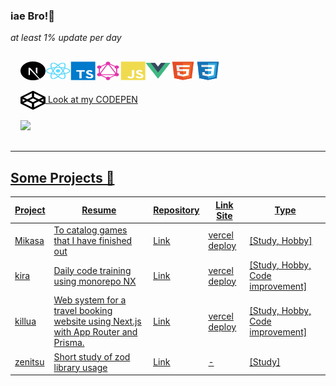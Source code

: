 ### iae Bro!🌴
_at least 1% update per day_

<div style="padding: 16px;">
<div style="display: flex; flex-direction: row;">
  <img align="center" alt="italobarrosme-NEXTJS" height="30" width="40" src="https://raw.githubusercontent.com/devicons/devicon/master/icons/nextjs/nextjs-original.svg">
  <img align="center" alt="italobarrosme-React" height="30" width="40" src="https://raw.githubusercontent.com/devicons/devicon/master/icons/react/react-original.svg">
  <img align="center" alt="italobarrosme-Ts" height="30" width="40" src="https://raw.githubusercontent.com/devicons/devicon/master/icons/typescript/typescript-plain.svg">
  <img align="center" alt="italobarrosme-Graphql" height="30" width="40" src="https://raw.githubusercontent.com/devicons/devicon/master/icons/graphql/graphql-plain.svg">
  <img align="center" alt="italobarrosme-Js" height="30" width="40" src="https://raw.githubusercontent.com/devicons/devicon/master/icons/javascript/javascript-plain.svg">
  <img align="center" alt="italobarrosme-Vuejs" height="30" width="40" src="https://raw.githubusercontent.com/devicons/devicon/master/icons/vuejs/vuejs-original.svg">
  <img align="center" alt="italobarrosme-HTML" height="30" width="40" src="https://raw.githubusercontent.com/devicons/devicon/master/icons/html5/html5-original.svg">
  <img align="center" alt="italobarrosme-CSS" height="30" width="40" src="https://raw.githubusercontent.com/devicons/devicon/master/icons/css3/css3-original.svg">
</div><br>

<div> <span><img align="center" alt="italobarrosme-CSS" height="30" width="40" src="https://raw.githubusercontent.com/devicons/devicon/master/icons/codepen/codepen-plain.svg"></span><a href="https://codepen.io/italobarrosmepen" target="_blank"> Look at my CODEPEN</div><br>




 <div>
  <a href="https://github.com/italobarrosme">
<!--   <img height="180em" src="https://github-readme-stats.vercel.app/api?username=italobarrosme&show_icons=true&theme=dracula&include_all_commits=true&count_private=true"/> -->
  <img height="180em" src="https://github-readme-stats.vercel.app/api/top-langs/?username=italobarrosme&layout=compact&langs_count=4&theme=jolly"/>
</div>
</div>
  
  __________________________________________________________________________________________________________________________________________________
  

  
## Some Projects 🚧
  | Project | Resume | Repository | Link Site | Type | 
  | ------- | --------- | ---------- | ---- | ---- |
  | Mikasa | To catalog games that I have finished out | [Link](https://github.com/italobarrosme/mikasa) | [vercel deploy](https://mikasa-silk.vercel.app/)  | [Study, Hobby] |
  | kira | Daily code training using monorepo NX | [Link](https://github.com/italobarrosme/kira) | [vercel deploy](https://kira-pi.vercel.app/) | [Study, Hobby, Code improvement] |
  | killua | Web system for a travel booking website using Next.js with App Router and Prisma. | [Link](https://github.com/italobarrosme/killua) | [vercel deploy](https://killua-beta.vercel.app/) | [Study, Hobby, Code improvement] |
  | zenitsu | Short study of zod library usage | [Link](https://github.com/italobarrosme/zenitsu) | - | [Study] |
